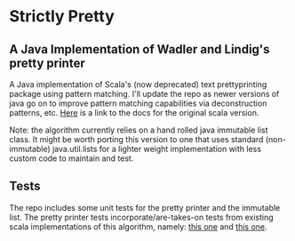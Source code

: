 # Strictly Pretty
## A Java Implementation of Wadler and Lindig's pretty printer

A Java implementation of Scala's (now deprecated) text prettyprinting package using pattern matching. I'll update the repo as newer versions of java go on to improve pattern matching capabilities via deconstruction patterns, etc. [Here](https://www.scala-lang.org/api/2.12.8/scala/text/index.html) is a link to the docs for the original scala version.

Note: the algorithm currently relies on a hand rolled java immutable list class. It might be worth porting this version to one that uses standard (non-immutable) java.util.lists for a lighter weight implementation with less custom code to maintain and test.

## Tests
The repo includes some unit tests for the pretty printer and the immutable list. The pretty printer tests incorporate/are-takes-on tests from existing scala implementations of this algorithm, namely: [this one](https://github.com/erdeszt/scala-strictly-pretty) and [this one](https://github.com/weso/document).
